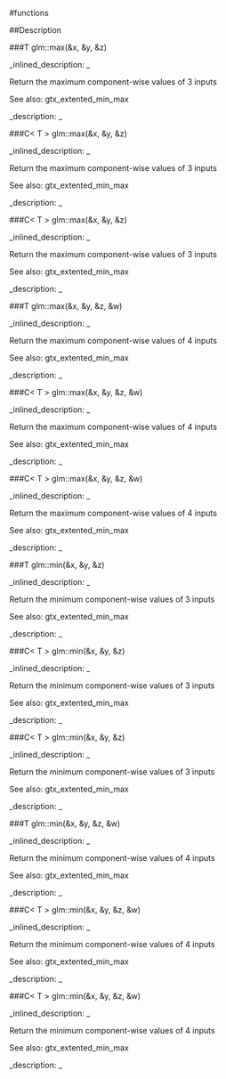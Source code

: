 #functions


<!--
_visible: True_
_advanced: False_
-->

##Description





<!----------------------------------------------------------------------------->

###T glm::max(&x, &y, &z)

<!--
_syntax: glm::max(&x, &y, &z)_
_name: glm::max_
_returns: T_
_returns_description: _
_parameters: const T &x, const T &y, const T &z_
_version_started: 0.10.0_
_version_deprecated: _
_summary: _
_constant: False_
_static: False_
_visible: True_
_advanced: False_
-->

_inlined_description: _

Return the maximum component-wise values of 3 inputs

See also: gtx_extented_min_max





_description: _







<!----------------------------------------------------------------------------->

###C< T > glm::max(&x, &y, &z)

<!--
_syntax: glm::max(&x, &y, &z)_
_name: glm::max_
_returns: C< T >_
_returns_description: _
_parameters: const C< T > &x, const typename C< T >::T &y, const typename C< T >::T &z_
_version_started: 0.10.0_
_version_deprecated: _
_summary: _
_constant: False_
_static: False_
_visible: True_
_advanced: False_
-->

_inlined_description: _

Return the maximum component-wise values of 3 inputs

See also: gtx_extented_min_max





_description: _







<!----------------------------------------------------------------------------->

###C< T > glm::max(&x, &y, &z)

<!--
_syntax: glm::max(&x, &y, &z)_
_name: glm::max_
_returns: C< T >_
_returns_description: _
_parameters: const C< T > &x, const C< T > &y, const C< T > &z_
_version_started: 0.10.0_
_version_deprecated: _
_summary: _
_constant: False_
_static: False_
_visible: True_
_advanced: False_
-->

_inlined_description: _

Return the maximum component-wise values of 3 inputs

See also: gtx_extented_min_max





_description: _







<!----------------------------------------------------------------------------->

###T glm::max(&x, &y, &z, &w)

<!--
_syntax: glm::max(&x, &y, &z, &w)_
_name: glm::max_
_returns: T_
_returns_description: _
_parameters: const T &x, const T &y, const T &z, const T &w_
_version_started: 0.10.0_
_version_deprecated: _
_summary: _
_constant: False_
_static: False_
_visible: True_
_advanced: False_
-->

_inlined_description: _

Return the maximum component-wise values of 4 inputs

See also: gtx_extented_min_max





_description: _







<!----------------------------------------------------------------------------->

###C< T > glm::max(&x, &y, &z, &w)

<!--
_syntax: glm::max(&x, &y, &z, &w)_
_name: glm::max_
_returns: C< T >_
_returns_description: _
_parameters: const C< T > &x, const typename C< T >::T &y, const typename C< T >::T &z, const typename C< T >::T &w_
_version_started: 0.10.0_
_version_deprecated: _
_summary: _
_constant: False_
_static: False_
_visible: True_
_advanced: False_
-->

_inlined_description: _

Return the maximum component-wise values of 4 inputs

See also: gtx_extented_min_max





_description: _







<!----------------------------------------------------------------------------->

###C< T > glm::max(&x, &y, &z, &w)

<!--
_syntax: glm::max(&x, &y, &z, &w)_
_name: glm::max_
_returns: C< T >_
_returns_description: _
_parameters: const C< T > &x, const C< T > &y, const C< T > &z, const C< T > &w_
_version_started: 0.10.0_
_version_deprecated: _
_summary: _
_constant: False_
_static: False_
_visible: True_
_advanced: False_
-->

_inlined_description: _

Return the maximum component-wise values of 4 inputs

See also: gtx_extented_min_max





_description: _







<!----------------------------------------------------------------------------->

###T glm::min(&x, &y, &z)

<!--
_syntax: glm::min(&x, &y, &z)_
_name: glm::min_
_returns: T_
_returns_description: _
_parameters: const T &x, const T &y, const T &z_
_version_started: 0.10.0_
_version_deprecated: _
_summary: _
_constant: False_
_static: False_
_visible: True_
_advanced: False_
-->

_inlined_description: _

Return the minimum component-wise values of 3 inputs

See also: gtx_extented_min_max





_description: _







<!----------------------------------------------------------------------------->

###C< T > glm::min(&x, &y, &z)

<!--
_syntax: glm::min(&x, &y, &z)_
_name: glm::min_
_returns: C< T >_
_returns_description: _
_parameters: const C< T > &x, const typename C< T >::T &y, const typename C< T >::T &z_
_version_started: 0.10.0_
_version_deprecated: _
_summary: _
_constant: False_
_static: False_
_visible: True_
_advanced: False_
-->

_inlined_description: _

Return the minimum component-wise values of 3 inputs

See also: gtx_extented_min_max





_description: _







<!----------------------------------------------------------------------------->

###C< T > glm::min(&x, &y, &z)

<!--
_syntax: glm::min(&x, &y, &z)_
_name: glm::min_
_returns: C< T >_
_returns_description: _
_parameters: const C< T > &x, const C< T > &y, const C< T > &z_
_version_started: 0.10.0_
_version_deprecated: _
_summary: _
_constant: False_
_static: False_
_visible: True_
_advanced: False_
-->

_inlined_description: _

Return the minimum component-wise values of 3 inputs

See also: gtx_extented_min_max





_description: _







<!----------------------------------------------------------------------------->

###T glm::min(&x, &y, &z, &w)

<!--
_syntax: glm::min(&x, &y, &z, &w)_
_name: glm::min_
_returns: T_
_returns_description: _
_parameters: const T &x, const T &y, const T &z, const T &w_
_version_started: 0.10.0_
_version_deprecated: _
_summary: _
_constant: False_
_static: False_
_visible: True_
_advanced: False_
-->

_inlined_description: _

Return the minimum component-wise values of 4 inputs

See also: gtx_extented_min_max





_description: _







<!----------------------------------------------------------------------------->

###C< T > glm::min(&x, &y, &z, &w)

<!--
_syntax: glm::min(&x, &y, &z, &w)_
_name: glm::min_
_returns: C< T >_
_returns_description: _
_parameters: const C< T > &x, const typename C< T >::T &y, const typename C< T >::T &z, const typename C< T >::T &w_
_version_started: 0.10.0_
_version_deprecated: _
_summary: _
_constant: False_
_static: False_
_visible: True_
_advanced: False_
-->

_inlined_description: _

Return the minimum component-wise values of 4 inputs

See also: gtx_extented_min_max





_description: _







<!----------------------------------------------------------------------------->

###C< T > glm::min(&x, &y, &z, &w)

<!--
_syntax: glm::min(&x, &y, &z, &w)_
_name: glm::min_
_returns: C< T >_
_returns_description: _
_parameters: const C< T > &x, const C< T > &y, const C< T > &z, const C< T > &w_
_version_started: 0.10.0_
_version_deprecated: _
_summary: _
_constant: False_
_static: False_
_visible: True_
_advanced: False_
-->

_inlined_description: _

Return the minimum component-wise values of 4 inputs

See also: gtx_extented_min_max





_description: _







<!----------------------------------------------------------------------------->

